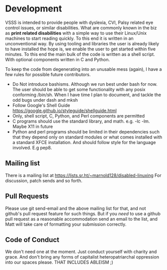 # Development 

VSSS is intended to provide people with dyslexia, CVI, Palsy related eye control issues, or similar disabilities. What are commonly known in the biz as **print related disabilities** with a simple way to use their Linux/Unix machines to start reading quickly. To this end it is written in an unconventional way. By using tooling and libraries the user is already likely to have installed the hope is, we enable the user to get started within five minutes. To this end the main bulk of the code is written as a shell script. With optional components written in C and Python.

To keep the code from degenerating into an unusable mess (again), I have a few rules for possible future contributors.

* Do Not introduce bashisms. Although we run best under bash for now. The user should be able to get some functionality with any posix conforming /bin/sh. When I have time I plan to document, and tackle the odd bugs under dash and mksh
* Follow Google's Shell Guide https://google.github.io/styleguide/shellguide.html
* Only, shell script, C, Python, and Perl components are permitted 
* C programs should use the standard library, and math. e.g. -lc -lm. Maybe X11 in future
* Python and perl programs should be limited in their dependencies such that they depend only on standard modules or what comes installed with a standard XFCE installation. And should follow style for the language involved. E.g pep8.

## Mailing list


There is a mailing list at https://lists.sr.ht/~marnold128/disabled-linuxing For discussion, patch sends and so forth.

## Pull Requests
Please use git send-email and the above mailing list for that, and not github's pull request feature for such things. But if you *need* to use a github pull request as a reasonable accommodation send an email to the list, and Matt will take care of formatting your submission correctly.

## Code of Conduct

We don't need one at the moment. Just conduct yourself with charity and grace. And don't bring any forms of capitalist heteropatriarchal oppression into our spaces please. THAT INCLUDES ABLEISM ;) 

